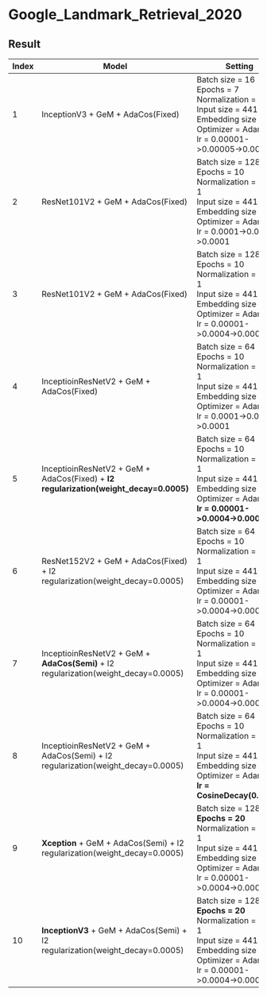 # Google_Landmark_Retrieval_2020

## Result
|Index|Model|Setting|Accuracy|
|-----|-----|-------|:--------:|
|1|InceptionV3 + GeM + AdaCos(Fixed)|Batch size = 16<br>Epochs = 7 <br>Normalization = 0 ~ 1<br>Input size = 441 x 441<br>Embedding size = 512<br>Optimizer = Adam<br>lr = 0.00001->0.00005->0.00001|0.222|
|2|ResNet101V2 + GeM + AdaCos(Fixed)|Batch size = 128<br>Epochs = 10 <br>Normalization = -1 ~ 1<br>Input size = 441 x 441<br>Embedding size = 512<br>Optimizer = Adam<br>lr = 0.0001->0.004->0.0001|0.222|
|3|ResNet101V2 + GeM + AdaCos(Fixed)|Batch size = 128<br>Epochs = 10 <br>Normalization = -1 ~ 1<br>Input size = 441 x 441<br>Embedding size = 512<br>Optimizer = Adam<br>lr = 0.00001->0.0004->0.00001|0.243|
|4|InceptioinResNetV2 + GeM + AdaCos(Fixed)|Batch size = 64<br>Epochs = 10 <br>Normalization = -1 ~ 1<br>Input size = 441 x 441<br>Embedding size = 512<br>Optimizer = Adam<br>lr = 0.0001->0.004->0.0001|0.261|
|5|InceptioinResNetV2 + GeM + AdaCos(Fixed) + **l2 regularization(weight_decay=0.0005)**|Batch size = 64<br>Epochs = 10 <br>Normalization = -1 ~ 1<br>Input size = 441 x 441<br>Embedding size = 512<br>Optimizer = Adam<br>**lr = 0.00001->0.0004->0.00001**|0.261|
|6|ResNet152V2 + GeM + AdaCos(Fixed) + l2 regularization(weight_decay=0.0005)|Batch size = 64<br>Epochs = 10 <br>Normalization = -1 ~ 1<br>Input size = 441 x 441<br>Embedding size = 512<br>Optimizer = Adam<br>lr = 0.00001->0.0004->0.00001|0.212<br>fine tune(train-resnet)|
|7|InceptioinResNetV2 + GeM + **AdaCos(Semi)** + l2 regularization(weight_decay=0.0005)|Batch size = 64<br>Epochs = 10 <br>Normalization = -1 ~ 1<br>Input size = 441 x 441<br>Embedding size = 512<br>Optimizer = Adam<br>lr = 0.00001->0.0004->0.00001|training...<br>(train-adacos-test)|
|8|InceptioinResNetV2 + GeM + AdaCos(Semi) + l2 regularization(weight_decay=0.0005)|Batch size = 64<br>Epochs = 10 <br>Normalization = -1 ~ 1<br>Input size = 441 x 441<br>Embedding size = 512<br>Optimizer = Adam<br>**lr = CosineDecay(0.0001)**|training...<br>(train-resnext)|
|9|**Xception** + GeM + AdaCos(Semi) + l2 regularization(weight_decay=0.0005)|Batch size = 128<br>**Epochs = 20** <br>Normalization = -1 ~ 1<br>Input size = 441 x 441<br>Embedding size = 512<br>Optimizer = Adam<br>lr = 0.00001->0.0004->0.00001|training...<br>(train-seresnext)|
|10|**InceptionV3** + GeM + AdaCos(Semi) + l2 regularization(weight_decay=0.0005)|Batch size = 128<br>**Epochs = 20** <br>Normalization = -1 ~ 1<br>Input size = 441 x 441<br>Embedding size = 512<br>Optimizer = Adam<br>lr = 0.00001->0.0004->0.00001|training...<br>(train-inceptionv2)|
